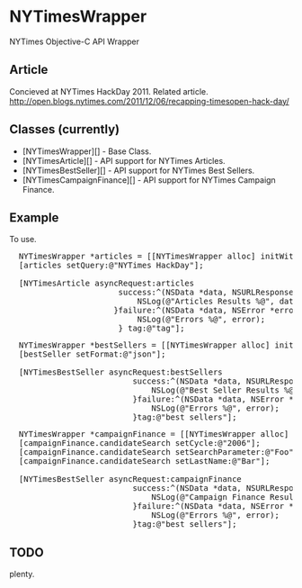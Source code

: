 # NYTimesWrapper

NYTimes Objective-C API Wrapper

## Article

Concieved at NYTimes HackDay 2011. Related article. http://open.blogs.nytimes.com/2011/12/06/recapping-timesopen-hack-day/

## Classes (currently)

* [NYTimesWrapper][] - Base Class.
* [NYTimesArticle][] - API support for NYTimes Articles.
* [NYTimesBestSeller][] - API support for NYTimes Best Sellers.
* [NYTimesCampaignFinance][] - API support for NYTimes Campaign Finance.

## Example

To use.

<pre>
  NYTimesWrapper *articles = [[NYTimesWrapper alloc] initWithKey:@"ARTICLES-API-KEY"];
  [articles setQuery:@"NYTimes HackDay"];
  
  [NYTimesArticle asyncRequest:articles 
                       success:^(NSData *data, NSURLResponse *response){
                           NSLog(@"Articles Results %@", data);
                      }failure:^(NSData *data, NSError *error){
                           NSLog(@"Errors %@", error);
                       } tag:@"tag"];
</pre>

<pre>
  NYTimesWrapper *bestSellers = [[NYTimesWrapper alloc] initWithKey:@"BESTSELLER-API-KEY"];
  [bestSeller setFormat:@"json"];
  
  [NYTimesBestSeller asyncRequest:bestSellers
                          success:^(NSData *data, NSURLResponse *response){
                              NSLog(@"Best Seller Results %@", result);
                          }failure:^(NSData *data, NSError *error){
                              NSLog(@"Errors %@", error);
                          }tag:@"best sellers"];
</pre>

<pre>
  NYTimesWrapper *campaignFinance = [[NYTimesWrapper alloc] initWithKey:@"CAMPAIGNFINANCE-API-KEY"];
  [campaignFinance.candidateSearch setCycle:@"2006"];
  [campaignFinance.candidateSearch setSearchParameter:@"Foo"];
  [campaignFinance.candidateSearch setLastName:@"Bar"];
  
  [NYTimesBestSeller asyncRequest:campaignFinance
                          success:^(NSData *data, NSURLResponse *response){
                              NSLog(@"Campaign Finance Results %@", result);
                          }failure:^(NSData *data, NSError *error){
                              NSLog(@"Errors %@", error);
                          }tag:@"best sellers"];
</pre>

## TODO
plenty. 